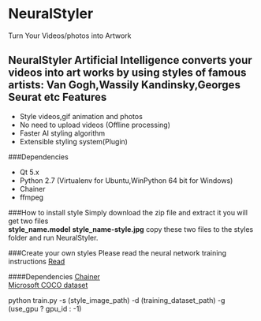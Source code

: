 # NeuralStyler
Turn Your Videos/photos into Artwork

NeuralStyler Artificial Intelligence converts your videos into art works by using styles of famous artists: Van Gogh,Wassily Kandinsky,Georges Seurat etc
Features
--------
* Style videos,gif animation and photos
* No need to upload videos (Offline processing)
* Faster AI styling algorithm
* Extensible styling system(Plugin)

###Dependencies
* Qt 5.x
* Python 2.7 (Virtualenv for Ubuntu,WinPython 64 bit for Windows)
* Chainer
* ffmpeg

###How to install style</h3>
Simply download the zip file and extract it you will get two files<br>
	 **style_name.model** 
	 **style_name-style.jpg**
	 copy these two files to the styles folder and run NeuralStyler.

###Create your own styles
Please read the neural network training instructions
[Read](https://github.com/yusuketomoto/chainer-fast-neuralstyle#train)

####Dependencies
[Chainer](http://chainer.org) <br>
[Microsoft COCO dataset](http://mscoco.org/dataset/#download)

python train.py -s (style_image_path) -d (training_dataset_path) -g (use_gpu ? gpu_id : -1)
